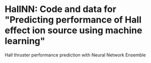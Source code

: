 # HallNN: Code and data for "Predicting performance of Hall effect ion source using machine learning"
Hall thruster performance prediction with Neural Network Ensemble
